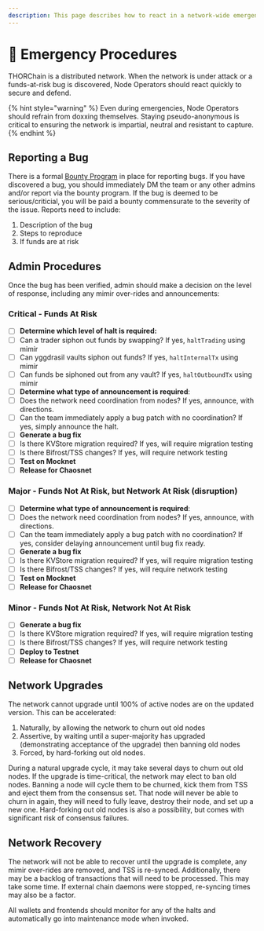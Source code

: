 ```yaml
---
description: This page describes how to react in a network-wide emergency (funds-at-risk).
---
```


# 🛑 Emergency Procedures

THORChain is a distributed network. When the network is under attack or a funds-at-risk bug is discovered, Node Operators should react quickly to secure and defend.

{% hint style="warning" %}
Even during emergencies, Node Operators should refrain from doxxing themselves. Staying pseudo-anonymous is critical to ensuring the network is impartial, neutral and resistant to capture.
{% endhint %}

## Reporting a Bug

There is a formal [Bounty Program](https://immunefi.com/bounty/thorchain/) in place for reporting bugs. If you have discovered a bug, you should immediately DM the team or any other admins and/or report via the bounty program. If the bug is deemed to be serious/criticial, you will be paid a bounty commensurate to the severity of the issue. Reports need to include:

1. Description of the bug
2. Steps to reproduce
3. If funds are at risk

## Admin Procedures

Once the bug has been verified, admin should make a decision on the level of response, including any mimir over-rides and announcements:

### Critical - Funds At Risk

* [ ] **Determine which level of halt is required:**
* [ ] Can a trader siphon out funds by swapping? If yes, `haltTrading` using mimir
* [ ] Can yggdrasil vaults siphon out funds? If yes, `haltInternalTx` using mimir
* [ ] Can funds be siphoned out from any vault? If yes, `haltOutboundTx` using mimir
* [ ] **Determine what type of announcement is required**:
* [ ] Does the network need coordination from nodes? If yes, announce, with directions.
* [ ] Can the team immediately apply a bug patch with no coordination? If yes, simply announce the halt.
* [ ] **Generate a bug fix**
* [ ] Is there KVStore migration required? If yes, will require migration testing
* [ ] Is there Bifrost/TSS changes? If yes, will require network testing
* [ ] **Test on Mocknet**
* [ ] **Release for Chaosnet**

### Major - Funds Not At Risk, but Network At Risk (disruption)

* [ ] **Determine what type of announcement is required**:
* [ ] Does the network need coordination from nodes? If yes, announce, with directions.
* [ ] Can the team immediately apply a bug patch with no coordination? If yes, consider delaying announcement until bug fix ready.
* [ ] **Generate a bug fix**
* [ ] Is there KVStore migration required? If yes, will require migration testing
* [ ] Is there Bifrost/TSS changes? If yes, will require network testing
* [ ] **Test on Mocknet**
* [ ] **Release for Chaosnet**

### Minor - Funds Not At Risk, Network Not At Risk

* [ ] **Generate a bug fix**
* [ ] Is there KVStore migration required? If yes, will require migration testing
* [ ] Is there Bifrost/TSS changes? If yes, will require network testing
* [ ] **Deploy to Testnet**
* [ ] **Release for Chaosnet**

## Network Upgrades

The network cannot upgrade until 100% of active nodes are on the updated version. This can be accelerated:

1. Naturally, by allowing the network to churn out old nodes
2. Assertive, by waiting until a super-majority has upgraded (demonstrating acceptance of the upgrade) then banning old nodes
3. Forced, by hard-forking out old nodes.

During a natural upgrade cycle, it may take several days to churn out old nodes. If the upgrade is time-critical, the network may elect to ban old nodes. Banning a node will cycle them to be churned, kick them from TSS and eject them from the consensus set. That node will never be able to churn in again, they will need to fully leave, destroy their node, and set up a new one. Hard-forking out old nodes is also a possibility, but comes with significant risk of consensus failures.

## Network Recovery

The network will not be able to recover until the upgrade is complete, any mimir over-rides are removed, and TSS is re-synced. Additionally, there may be a backlog of transactions that will need to be processed. This may take some time. If external chain daemons were stopped, re-syncing times may also be a factor.

All wallets and frontends should monitor for any of the halts and automatically go into maintenance mode when invoked.

